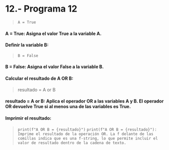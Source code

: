 # 12.- Programa 12
> ```A = True```
#### A = True: Asigna el valor True a la variable A.

#### Definir la variable B:

> ```B = False```
#### B = False: Asigna el valor False a la variable B.

#### Calcular el resultado de A OR B:


> resultado = A or B
#### resultado = A or B: Aplica el operador OR a las variables A y B. El operador OR devuelve True si al menos una de las variables es True.

#### Imprimir el resultado:

> ```print(f"A OR B = {resultado}")```
> ```print(f"A OR B = {resultado}"): Imprime el resultado de la operación OR. La f delante de las comillas indica que es una f-string, lo que permite incluir el valor de resultado dentro de la cadena de texto.```
